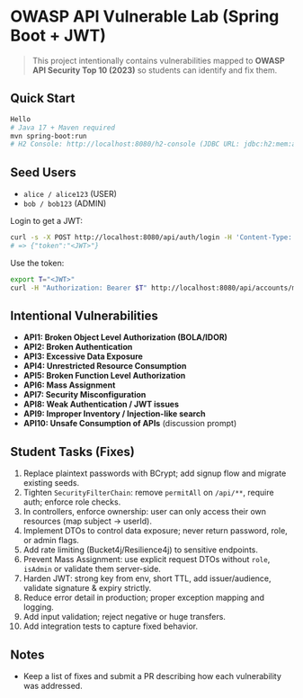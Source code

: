 # OWASP API Vulnerable Lab (Spring Boot + JWT)

> This project intentionally contains vulnerabilities mapped to **OWASP API Security Top 10 (2023)**
> so students can identify and fix them.

## Quick Start

```bash
Hello
# Java 17 + Maven required
mvn spring-boot:run
# H2 Console: http://localhost:8080/h2-console (JDBC URL: jdbc:h2:mem:apilab)
```

## Seed Users

- `alice / alice123` (USER)
- `bob / bob123` (ADMIN)

Login to get a JWT:

```bash
curl -s -X POST http://localhost:8080/api/auth/login -H 'Content-Type: application/json' -d '{"username":"alice","password":"alice123"}'
# => {"token":"<JWT>"}
```

Use the token:

```bash
export T="<JWT>"
curl -H "Authorization: Bearer $T" http://localhost:8080/api/accounts/mine
```

## Intentional Vulnerabilities

- **API1: Broken Object Level Authorization (BOLA/IDOR)**
- **API2: Broken Authentication**
- **API3: Excessive Data Exposure**
- **API4: Unrestricted Resource Consumption**
- **API5: Broken Function Level Authorization**
- **API6: Mass Assignment**
- **API7: Security Misconfiguration**
- **API8: Weak Authentication / JWT issues**
- **API9: Improper Inventory / Injection-like search**
- **API10: Unsafe Consumption of APIs** (discussion prompt)

## Student Tasks (Fixes)

1. Replace plaintext passwords with BCrypt; add signup flow and migrate existing seeds.
2. Tighten `SecurityFilterChain`: remove `permitAll` on `/api/**`, require auth; enforce role checks.
3. In controllers, enforce ownership: user can only access their own resources (map subject -> userId).
4. Implement DTOs to control data exposure; never return password, role, or admin flags.
5. Add rate limiting (Bucket4j/Resilience4j) to sensitive endpoints.
6. Prevent Mass Assignment: use explicit request DTOs without `role`, `isAdmin` or validate them server-side.
7. Harden JWT: strong key from env, short TTL, add issuer/audience, validate signature & expiry strictly.
8. Reduce error detail in production; proper exception mapping and logging.
9. Add input validation; reject negative or huge transfers.
10. Add integration tests to capture fixed behavior.

## Notes

- Keep a list of fixes and submit a PR describing how each vulnerability was addressed.
